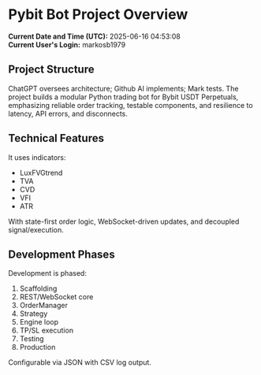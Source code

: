 # Pybit Bot Project Overview

**Current Date and Time (UTC):** 2025-06-16 04:53:08  
**Current User's Login:** markosb1979

## Project Structure

ChatGPT oversees architecture; Github AI implements; Mark tests. The project builds a modular Python trading bot for Bybit USDT Perpetuals, emphasizing reliable order tracking, testable components, and resilience to latency, API errors, and disconnects.

## Technical Features

It uses indicators:
- LuxFVGtrend
- TVA
- CVD
- VFI
- ATR

With state-first order logic, WebSocket-driven updates, and decoupled signal/execution.

## Development Phases

Development is phased:
1. Scaffolding
2. REST/WebSocket core
3. OrderManager
4. Strategy
5. Engine loop
6. TP/SL execution
7. Testing
8. Production

Configurable via JSON with CSV log output.